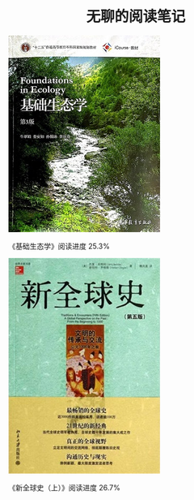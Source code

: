 <h1 align = "center">无聊的阅读笔记</h1>

[![基础生态学](./基础生态学/img/cover.jpg)](./基础生态学)

《基础生态学》阅读进度 25.3%

[![新全球史](./新全球史/img/cover.jpg)](./新全球史)

《新全球史（上）》阅读进度 26.7%